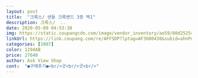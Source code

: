 ```yaml
---
layout: post 
title:  "크록스/ 샌들 크록밴드 3종 택1" 
description: 크록스/  ..
date: 2020-05-09 04:53:38 
img: https://static.coupangcdn.com/image/vendor_inventory/ae59/08d25254e92956a507f86fa2f5744b82cbfc26a5c75d01fbff33451c4b44.jpg 
linkUrl: https://link.coupang.com/re/AFFSDP?lptag=AF3600438&subid=ahnPublicAsk&pageKey=1406577558&itemId=2442172750&vendorItemId=70435938162&traceid=V0-113-0f99a7a4219b4f30 
categories: [1007] 
color: 1294AB 
price: 27640 
author: Ask View Shop 
cont:  "●구매후기●<br/>굿<br/>굿<br/>" 
---
```

